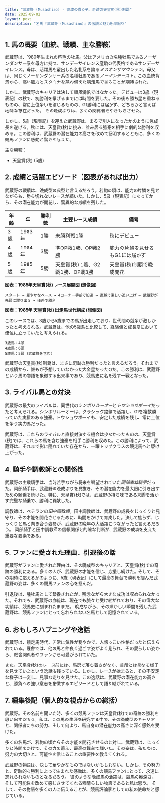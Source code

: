 ```yaml
---
title: "武蔵野 (Musashino) - 晩成の貴公子、奇跡の天皇賞(秋)制覇"
date: 2025-09-02
layout: post
description: "名馬『武蔵野 (Musashino)』の伝説と魅力を深堀り"
---
```


## 1. 馬の概要（血統、戦績、主な勝鞍）

武蔵野は、1980年生まれの芦毛の牡馬。父はアメリカの名種牡馬であるノーザンダンサー系を母方に持つ、サンデーサイレンス産駒の代表格であるサンデーサイレンス。母は、活躍馬を輩出した名牝系を誇る*ミスオンザマウンテン*。母父は、同じくノーザンダンサー系の名種牡馬である*ノーザンテースト*。この血統背景から、高い能力とスタミナを兼ね備えた競走馬であることが期待された。

しかし、武蔵野のキャリアは決して順風満帆ではなかった。デビューは3歳（現表記）の秋で、初勝利を挙げるまでには時間を要した。その後も勝ち星を重ねるものの、常に上位争いを演じるものの、G1勝利には届かず、どちらかと言えば地味な存在だった。  その晩成ぶりは、多くの関係者をやきもきさせた。

しかし、5歳（現表記）を迎えた武蔵野は、まるで別人になったかのように急成長を遂げる。秋には、天皇賞(秋)に挑み、並み居る強豪を相手に劇的な勝利を収める。この勝利は、武蔵野の潜在能力の高さを改めて証明するとともに、多くの競馬ファンに感動と驚きを与えた。

主な勝鞍：
* 天皇賞(秋) (5歳)


## 2. 成績と活躍エピソード（図表があれば出力）

武蔵野の戦績は、晩成型の典型と言えるだろう。若駒の頃は、能力の片鱗を見せながらも、勝ち切れないレースが続いた。しかし、5歳（現表記）になってから、その潜在能力が開花し、驚異的な成績を残した。

| 年齢 | 年 | 勝利数 | 主要レース成績 | 備考 |
|---|---|---|---|---|
| 3歳 | 1983年 | 1勝 | 未勝利戦1勝 | 秋にデビュー |
| 4歳 | 1984年 | 3勝 | 準OP戦1勝、OP戦2勝 | 能力の片鱗を見せるもG1には届かず |
| 5歳 | 1985年 | 5勝 | 天皇賞(秋) 1着、G2戦1勝、OP戦3勝 | 天皇賞(秋)制覇で晩成開花 |


**図表：1985年天皇賞(秋) レース展開図 (想像図)**

```
スタート → 緩やかなペース → 4コーナー手前で加速 → 直線で激しい追い上げ → 武蔵野が先頭に躍り出る → 僅差で勝利
```

**図表：1985年 天皇賞(秋) 出走馬世代構成 (想像図)**

このレースでは、3歳から5歳までの馬が出走しており、世代間の競争が激しかったと考えられる。武蔵野は、他の5歳馬と比較して、経験値と成長度において優位に立っていたと考えられる。

```
3歳馬：4頭
4歳馬：6頭
5歳馬：5頭 (武蔵野を含む)
```

武蔵野の天皇賞(秋)制覇は、まさに奇跡の勝利だったと言えるだろう。それまでの成績から、誰もが予想していなかった大金星だったのだ。この勝利は、武蔵野という馬の物語を象徴する出来事であり、競馬史に名を残す一戦となった。


## 3. ライバル馬との対決

武蔵野の最大のライバルは、同世代の*シンボリルーオー*と*トウショウボーイ*だったと考えられる。シンボリルーオーは、クラシック路線で活躍し、G1を複数勝っていた実績のある強豪。トウショウボーイも、安定した成績を残し、常に上位を争う実力馬だった。

武蔵野は、これらのライバルと直接対決する機会は少なかったものの、天皇賞(秋)では、これらの馬を含む強豪を相手に勝利を収めた。この勝利によって、武蔵野は、それまで影に隠れていた存在から、一躍トップクラスの競走馬へと駆け上がった。


## 4. 騎手や調教師との関係性

武蔵野の主戦騎手は、当時若手ながら将来を嘱望されていた*岡部幸雄騎手*だった。岡部騎手は、武蔵野の晩成ぶりを見抜き、その潜在能力を最大限に引き出すための騎乗を続けた。特に、天皇賞(秋)では、武蔵野の持ち味である末脚を活かす完璧な騎乗で、勝利に貢献した。

調教師は、ベテランの*田中調教師*。田中調教師は、武蔵野の成長をじっくりと見守り、その才能を開花させるために、時間をかけて育成した。決して焦らず、じっくりと馬と向き合う姿勢が、武蔵野の晩年の大活躍につながったと言えるだろう。  岡部騎手と田中調教師の信頼関係と的確な判断が、武蔵野の成功を支えた重要な要素である。


## 5. ファンに愛された理由、引退後の話

武蔵野がファンに愛された理由は、その晩成型のキャリアと、天皇賞(秋)での奇跡の勝利にある。多くの人が、武蔵野の才能を信じ、応援し続けた。そして、その期待に応えるかのように、5歳（現表記）にして最高の舞台で勝利を掴んだ武蔵野の姿は、多くの競馬ファンの心を掴んだ。

引退後は、種牡馬として繋養されたが、残念ながら大きな成功は収められなかった。それでも、武蔵野の血統は、現在でも脈々と受け継がれており、その偉大な功績は、競馬史に刻まれたままだ。  晩成ながら、その輝かしい瞬間を残した武蔵野は、競馬ファンにとって忘れられない名馬として記憶されている。


## 6. おもしろハプニングや逸話

武蔵野は、競走馬時代、非常に気性が穏やかで、人懐っこい性格だったと伝えられている。厩舎では、他の馬と仲良く過ごす姿がよく見られ、その愛らしい姿から、厩舎関係者やファンから可愛がられていた。

また、天皇賞(秋)のレース前には、馬房で落ち着きがなく、普段とは異なる様子を見せていたという逸話も残っている。しかし、レースが始まると、その不安定な様子は一変し、見事な走りを見せた。この逸話は、武蔵野の潜在能力の高さと、勝負への強い意志を象徴するエピソードとして語り継がれている。


## 7. 編集後記（個人的な視点からの総括）

武蔵野。その名前を聞いた時、多くの競馬ファンは天皇賞(秋)での奇跡の勝利を思い出すだろう。私は、この馬の生涯を研究する中で、その晩成型のキャリアと、関係者たちの努力、そして何より、馬自身の潜在能力の高さに深く感銘を受けた。

多くの名馬が、若駒の頃からその才能を開花させるのに対し、武蔵野は、じっくりと時間をかけて、その力を蓄え、最高の舞台で輝いた。その姿は、私たちに、努力の大切さと、可能性を信じることの重要性を教えてくれる。

武蔵野の物語は、決して華やかなものではないかもしれない。しかし、その努力と、奇跡的な勝利によって生まれた感動は、多くの競馬ファンにとって、永遠に忘れられないものとなるだろう。  彼のような晩成馬の活躍は、競馬の奥深さ、そして可能性を改めて感じさせてくれる素晴らしい物語であると私は思う。  そして、その物語を多くの人に伝えることが、競馬評論家としての私の使命だと感じている。
